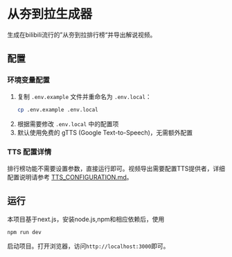 # 从夯到拉生成器

生成在bilibili流行的”从夯到拉排行榜“并导出解说视频。

## 配置

### 环境变量配置
1. 复制 `.env.example` 文件并重命名为 `.env.local`：
   ```bash
   cp .env.example .env.local
   ```
2. 根据需要修改 `.env.local` 中的配置项
3. 默认使用免费的 gTTS (Google Text-to-Speech)，无需额外配置

### TTS 配置详情
排行榜功能不需要设置参数，直接运行即可。视频导出需要配置TTS提供者，详细配置说明请参考 [TTS_CONFIGURATION.md](TTS_CONFIGURATION.md)。

## 运行
本项目基于next.js，安装node.js,npm和相应依赖后，使用
```bash
npm run dev
```
启动项目。打开浏览器，访问`http://localhost:3000`即可。
